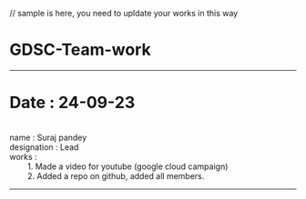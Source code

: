 // sample is here, you need to upldate your works in this way 

# GDSC-Team-work

---
<h1>Date : 24-09-23 </h1> <br /> 
name : Suraj pandey  <br />
designation : Lead   <br />
works : <br />
 &nbsp; &nbsp; &nbsp; &nbsp;    1. Made a video for youtube (google cloud campaign) <br />
  &nbsp; &nbsp; &nbsp; &nbsp;   2. Added a  repo on github, added all members.

-----
